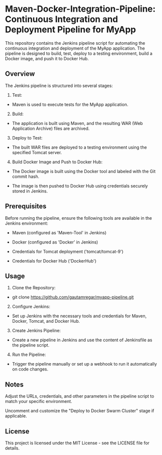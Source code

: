 # Maven-Docker-Integration-Pipeline: Continuous Integration and Deployment Pipeline for MyApp

This repository contains the Jenkins pipeline script for automating the continuous integration and deployment of the MyApp application. The pipeline is designed to build, test, deploy to a testing environment, build a Docker image, and push it to Docker Hub.

## Overview

The Jenkins pipeline is structured into several stages:

1. Test:

-  Maven is used to execute tests for the MyApp application.

2. Build:

-  The application is built using Maven, and the resulting WAR (Web Application Archive) files are archived.

3. Deploy to Test:

-  The built WAR files are deployed to a testing environment using the specified Tomcat server.

4. Build Docker Image and Push to Docker Hub:

-  The Docker image is built using the Docker tool and labeled with the Git commit hash.
        
-  The image is then pushed to Docker Hub using credentials securely stored in Jenkins.

<!--
5. **Deploy to Docker Swarm Cluster (Commented Out):**

- This stage is currently commented out, but it provides an example of how to deploy the application to a Docker Swarm cluster.

- It includes the option to prompt for confirmation before deploying to production.
-->

## Prerequisites

Before running the pipeline, ensure the following tools are available in the Jenkins environment:

-  Maven (configured as 'Maven-Tool' in Jenkins)

-  Docker (configured as 'Docker' in Jenkins)

-  Credentials for Tomcat deployment ('tomcat/tomcat-9')

-  Credentials for Docker Hub ('DockerHub')

## Usage

1. Clone the Repository:

  -  git clone https://github.com/gautamregar/myapp-pipeline.git

2. Configure Jenkins:

  -  Set up Jenkins with the necessary tools and credentials for Maven, Docker, Tomcat, and Docker Hub.

3. Create Jenkins Pipeline:

  -  Create a new pipeline in Jenkins and use the content of Jenkinsfile as the pipeline script.

4. Run the Pipeline:

  -  Trigger the pipeline manually or set up a webhook to run it automatically on code changes.

## Notes

Adjust the URLs, credentials, and other parameters in the pipeline script to match your specific environment.
    
Uncomment and customize the "Deploy to Docker Swarm Cluster" stage if applicable.

## License

This project is licensed under the MIT License - see the LICENSE file for details.

